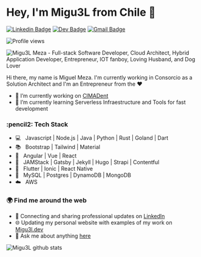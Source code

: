 # Hey, I'm Migu3L from Chile :wave:

[![Linkedin Badge](https://img.shields.io/badge/-Linkedin-blue?style=flat-square&logo=Linkedin&logoColor=white&link=https://www.linkedin.com/in/boadude/)](https://www.linkedin.com/in/boadude/)
[![Dev Badge](https://img.shields.io/badge/-DEV.to-black?style=flat-square&logo=dev.to&logoColor=white&link=https://dev.to/migu3l)](https://dev.to/migu3l) 
[![Gmail Badge](https://img.shields.io/badge/-Gmail-c14438?style=flat-square&logo=Gmail&logoColor=white&link=mailto:boadude@gmail.com)](mailto:boadude@gmail.com)

![Profile views](https://gpvc.arturio.dev/migu33l)

<img src="https://raw.githubusercontent.com/Migu33l/Migu33l/master/gh-header.gif" alt="Migu3L Meza - Full-stack Software Developer, Cloud Architect, Hybrid Application Developer, Entrepreneur, IOT fanboy, Loving Husband, and Dog Lover">


Hi there, my name is Miguel Meza. I'm currently working in Consorcio as a Solution Architect and I'm an Entrepreneur from the :heart:

- :punch: I’m currently working on [CIMADent](https://cimadent.cl)
- :page_with_curl: I’m currently learning Serverless Infraestructure and Tools for fast development

<h3>:pencil2: Tech Stack</h3>

- :computer: &nbsp; Javascript | Node.js | Java | Python | Rust | Goland | Dart
- :books: &nbsp; Bootstrap | Tailwind | Material
- :triangular_ruler: &nbsp; Angular | Vue | React
- :bookmark_tabs: &nbsp; JAMStack | Gatsby | Jekyll | Hugo | Strapi | Contentful
- :iphone: &nbsp; Flutter | Ionic | React Native
- :battery: &nbsp; MySQL | Postgres | DynamoDB | MongoDB
- :cloud: &nbsp; AWS

<h3>🌍 Find me around the web</h3>

- 💼 Connecting and sharing professional updates on <a href="https://www.linkedin.com/in/boadude/">LinkedIn</a>
- 🌐 Updating my personal website with examples of my work on <a href="https://migu3l.dev">Migu3l.dev</a>
- :speech_balloon: Ask me about anything [here](https://github.com/Migu33l/Migu33l/issues)

![Migu3L github stats](https://github-readme-stats.vercel.app/api?username=Migu33l&count_private=true&show_icons=true)
